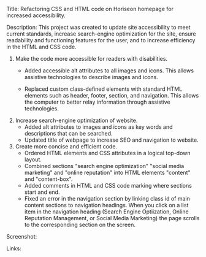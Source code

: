 Title: Refactoring CSS and HTML code on Horiseon homepage for increased accessibility.

Description: 
This project was created to update site accessibility to meet current standards, increase search-engine optimization for the site, ensure readability and functioning features for the user, and to increase efficiency in the HTML and CSS code. 

1. Make the code more accessible for readers with disabilities. 
    * Added accessible alt attributes to all images and icons. This allows assistive technologies to describe images and icons.

    * Replaced custom class-defined elements with standard HTML elements such as header, footer, section, and navigation. This allows the computer to better relay information through assistive technologies.
2. Increase search-engine optimization of website.
    * Added alt attributes to images and icons as key words and descriptions that can be searched.
    * Updated title of webpage to increase SEO and navigation to website. 
3. Create more concise and efficient code.
    * Ordered HTML elements and CSS attributes in a logical top-down layout.
    * Combined sections "search engine optimization" "social media marketing" and "online reputation" into HTML elements "content" and "content-box".
    * Added comments in HTML and CSS code marking where sections start and end. 
    * Fixed an error in the navigation section by linking class id of main content sections to navigation headings. When you click on a list item in the navigation heading (Search Engine Optiization, Online Reputation Management, or Social Media Marketing) the page scrolls to the corresponding section on the screen.  

Screenshot:

Links: